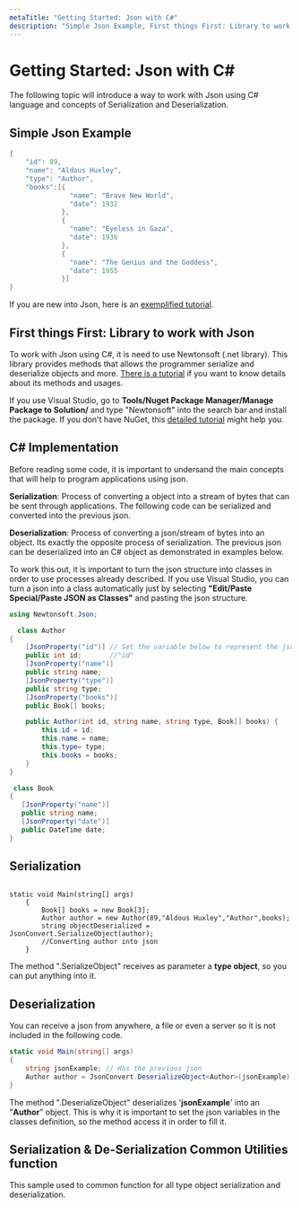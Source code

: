 ```yaml
---
metaTitle: "Getting Started: Json with C#"
description: "Simple Json Example, First things First: Library to work with Json, C# Implementation, Serialization, Deserialization, Serialization & De-Serialization Common Utilities function"
---
```


# Getting Started: Json with C#


The following topic will introduce a way to work with Json using C# language and concepts of Serialization and Deserialization.



## Simple Json Example


```cs
{
    "id": 89,
    "name": "Aldous Huxley",
    "type": "Author",
    "books":[{
               "name": "Brave New World",
               "date": 1932 
             },
             {
               "name": "Eyeless in Gaza",
               "date": 1936
             },
             {
               "name": "The Genius and the Goddess",
               "date": 1955 
             }]  
}

```

If you are new into Json, here is an [exemplified tutorial](https://www.w3schools.com/js/js_json_intro.asp).



## First things First: Library to work with Json


To work with Json using C#, it is need to use Newtonsoft (.net library). This library provides methods that allows the programmer serialize and deserialize objects and more.
[There is a tutorial](http://www.newtonsoft.com/json) if  you want to know details about its methods and usages.

If you use Visual Studio, go to **Tools/Nuget Package Manager/Manage Package to Solution/** and type "Newtonsoft" into the search bar and install the package.
If you don't have NuGet, this [detailed tutorial](https://developer.xamarin.com/guides/cross-platform/xamarin-studio/nuget_walkthrough/) might help you.



## C# Implementation


Before reading some code, it is important to undersand the main concepts that will help to program applications using json.

> 
**Serialization**: Process of converting a object into a stream of bytes that can be sent through applications. The following code can be serialized and converted into the previous json.


> 
**Deserialization**: Process of converting a json/stream of bytes into an object. Its exactly the opposite process of serialization. The previous json can be deserialized into an C# object as demonstrated in examples below.


To work this out, it is important to turn the json structure into classes in order to use processes already described. If you use Visual Studio, you can turn a json into a class automatically just by selecting **"Edit/Paste Special/Paste JSON as Classes"** and pasting the json structure.

```cs
using Newtonsoft.Json;

  class Author
{
    [JsonProperty("id")] // Set the variable below to represent the json attribute 
    public int id;       //"id"
    [JsonProperty("name")]
    public string name;
    [JsonProperty("type")]
    public string type;
    [JsonProperty("books")]
    public Book[] books;

    public Author(int id, string name, string type, Book[] books) {
        this.id = id;
        this.name = name;
        this.type= type;
        this.books = books;
    }
}

 class Book
{
   [JsonProperty("name")]
   public string name;
   [JsonProperty("date")]
   public DateTime date;
}

```



## Serialization


```

static void Main(string[] args)
    {
        Book[] books = new Book[3];
        Author author = new Author(89,"Aldous Huxley","Author",books);
        string objectDeserialized = JsonConvert.SerializeObject(author); 
        //Converting author into json
    }

```

The method ".SerializeObject" receives as parameter a **type object**, so you can put anything into it.



## Deserialization


You can receive a json from anywhere, a file or even a server so it is not included in the following code.

```cs
static void Main(string[] args)
{
    string jsonExample; // Has the previous json
    Author author = JsonConvert.DeserializeObject<Author>(jsonExample);
}

```

The method ".DeserializeObject" deserializes '**jsonExample**' into an "**Author**" object. This is why it is important to set the json variables in the classes definition, so the method access it in order to fill it.



## Serialization & De-Serialization Common Utilities function


This sample used to common function for all type object serialization and deserialization.

